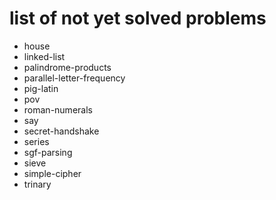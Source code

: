 # list of not yet solved problems

* house
* linked-list
* palindrome-products
* parallel-letter-frequency
* pig-latin
* pov
* roman-numerals
* say
* secret-handshake
* series
* sgf-parsing
* sieve
* simple-cipher
* trinary
